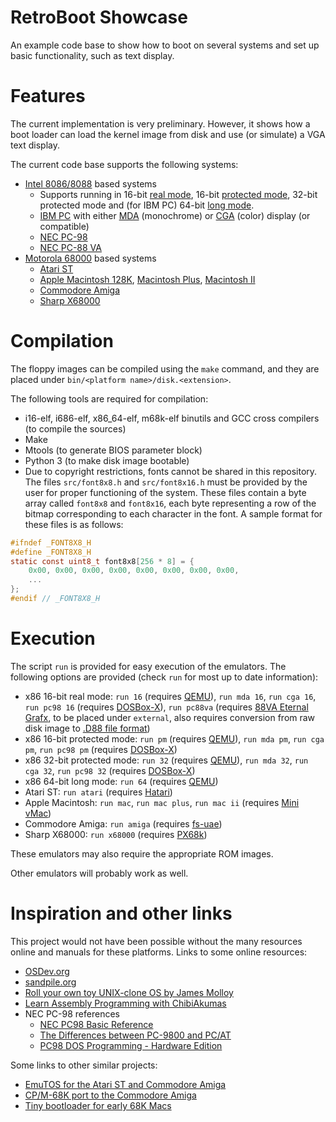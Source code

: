 # RetroBoot Showcase

An example code base to show how to boot on several systems and set up basic functionality, such as text display.

# Features

The current implementation is very preliminary.
However, it shows how a boot loader can load the kernel image from disk and use (or simulate) a VGA text display.

The current code base supports the following systems:

* [Intel 8086/8088](https://en.wikipedia.org/wiki/Intel_8086) based systems
    * Supports running in 16-bit [real mode](https://en.wikipedia.org/wiki/Real_mode), 16-bit [protected mode](https://en.wikipedia.org/wiki/Protected_mode), 32-bit protected mode and (for IBM PC) 64-bit [long mode](https://en.wikipedia.org/wiki/Long_mode).
    * [IBM PC](https://en.wikipedia.org/wiki/IBM_Personal_Computer) with either [MDA](https://en.wikipedia.org/wiki/IBM_Monochrome_Display_Adapter) (monochrome) or [CGA](https://en.wikipedia.org/wiki/Color_Graphics_Adapter) (color) display (or compatible)
    * [NEC PC-98](https://en.wikipedia.org/wiki/PC-98)
    * [NEC PC-88 VA](https://en.wikipedia.org/wiki/PC-8800_series)
* [Motorola 68000](https://en.wikipedia.org/wiki/Motorola_68000) based systems
    * [Atari ST](https://en.wikipedia.org/wiki/Atari_ST)
    * [Apple Macintosh 128K](https://en.wikipedia.org/wiki/Macintosh_128K), [Macintosh Plus](https://en.wikipedia.org/wiki/Macintosh_Plus), [Macintosh II](https://en.wikipedia.org/wiki/Macintosh_II)
    * [Commodore Amiga](https://en.wikipedia.org/wiki/Amiga)
    * [Sharp X68000](https://en.wikipedia.org/wiki/X68000)

# Compilation

The floppy images can be compiled using the `make` command, and they are placed under `bin/<platform name>/disk.<extension>`.

The following tools are required for compilation:

* i16-elf, i686-elf, x86_64-elf, m68k-elf binutils and GCC cross compilers (to compile the sources)
* Make
* Mtools (to generate BIOS parameter block)
* Python 3 (to make disk image bootable)
* Due to copyright restrictions, fonts cannot be shared in this repository. The files `src/font8x8.h` and `src/font8x16.h` must be provided by the user for proper functioning of the system. These files contain a byte array called `font8x8` and `font8x16`, each byte representing a row of the bitmap corresponding to each character in the font. A sample format for these files is as follows:

```c
#ifndef _FONT8X8_H
#define _FONT8X8_H
static const uint8_t font8x8[256 * 8] = {
    0x00, 0x00, 0x00, 0x00, 0x00, 0x00, 0x00, 0x00,
    ...
};
#endif // _FONT8X8_H
```

# Execution

The script `run` is provided for easy execution of the emulators.
The following options are provided (check `run` for most up to date information):

* x86 16-bit real mode: `run 16` (requires [QEMU](https://www.qemu.org/)), `run mda 16`, `run cga 16`, `run pc98 16` (requires [DOSBox-X](https://dosbox-x.com/)), `run pc88va` (requires [88VA Eternal Grafx](http://www.pc88.gr.jp/vaeg/), to be placed under `external`, also requires conversion from raw disk image to [.D88 file format](https://www.pc98.org/project/doc/d88.html))
* x86 16-bit protected mode: `run pm` (requires [QEMU](https://www.qemu.org/)), `run mda pm`, `run cga pm`, `run pc98 pm` (requires [DOSBox-X](https://dosbox-x.com/))
* x86 32-bit protected mode: `run 32` (requires [QEMU](https://www.qemu.org/)), `run mda 32`, `run cga 32`, `run pc98 32` (requires [DOSBox-X](https://dosbox-x.com/))
* x86 64-bit long mode: `run 64` (requires [QEMU](https://www.qemu.org/))
* Atari ST: `run atari` (requires [Hatari](https://hatari-emu.org/))
* Apple Macintosh: `run mac`, `run mac plus`, `run mac ii` (requires [Mini vMac](https://www.gryphel.com/c/minivmac/index.html))
* Commodore Amiga: `run amiga` (requires [fs-uae](https://fs-uae.net/))
* Sharp X68000: `run x68000` (requires [PX68k](https://github.com/libretro/px68k-libretro))

These emulators may also require the appropriate ROM images.

Other emulators will probably work as well.

# Inspiration and other links

This project would not have been possible without the many resources online and manuals for these platforms.
Links to some online resources:

* [OSDev.org](https://wiki.osdev.org/Expanded_Main_Page)
* [sandpile.org](https://sandpile.org/)
* [Roll your own toy UNIX-clone OS by James Molloy](http://web.archive.org/web/20160414051121/http://www.jamesmolloy.co.uk/tutorial_html/)
* [Learn Assembly Programming with ChibiAkumas](https://www.chibiakumas.com/68000/)
* NEC PC-98 references
    * [NEC PC98 Basic Reference](https://radioc.web.fc2.com/column/pc98bas/index_en.htm)
    * [The Differences between PC-9800 and PC/AT](https://newsonya.narod.ru/pc9821/diff-at/diff-at-overvw.html)
    * [PC98 DOS Programming - Hardware Edition](https://web.archive.org/web/20041225164712/http://www2.muroran-it.ac.jp/circle/mpc/program/pc98dos/index.html)

Some links to other similar projects:

* [EmuTOS for the Atari ST and Commodore Amiga](https://emutos.sourceforge.io/)
* [CP/M-68K port to the Commodore Amiga](https://github.com/juollila/cpm68k-amiga)
* [Tiny bootloader for early 68K Macs](https://github.com/notvelleda/tiny-mac-bootloader)

